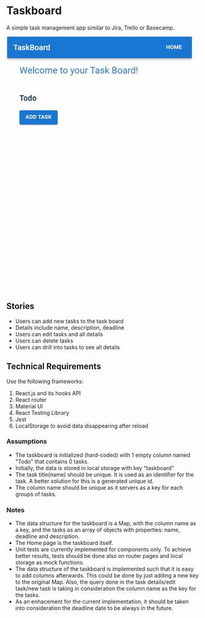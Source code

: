 # Taskboard
A simple task management app similar to Jira, Trello or Basecamp.

![Taskboard Demo](demo/demo.gif)

## Stories 
- Users can add new tasks to the task board  
- Details include name, description, deadline 
- Users can edit tasks and all details 
- Users can delete tasks 
- Users can drill into tasks to see all details

## Technical Requirements 
Use the following frameworks: 
1. React.js and its hooks API 
2. React router 
3. Material UI 
4. React Testing Library 
5. Jest 
6. LocalStorage to avoid data disappearing after reload

### Assumptions
- The taskboard is initialized (hard-coded) with 1 empty column named "Todo" that contains 0 tasks.
- Initially, the data is stored in local storage with key "taskboard"
- The task title(name) should be unique. It is used as an identifier for the task. A better solution for this is a generated unique id.
- The column name should be unique as it servers as a key for each groups of tasks.

### Notes
- The data structure for the taskboard is a Map, with the column name as a key, and the tasks as an array of objects with properties: name, deadline and description.
- The Home page is the taskboard itself.
- Unit tests are currently implemented for components only. To achieve better results, tests should be done also on router pages and local storage as mock functions.
- The data structure of the taskboard is implemented such that it is easy to add columns afterwards. This could be done by just adding a new key to the original Map. Also, the query done in the task details/edit task/new task is taking in consideration the column name as the key for the tasks.
- As an enhacement for the current implementation, it should be taken into consideration the deadline date to be always in the future.

